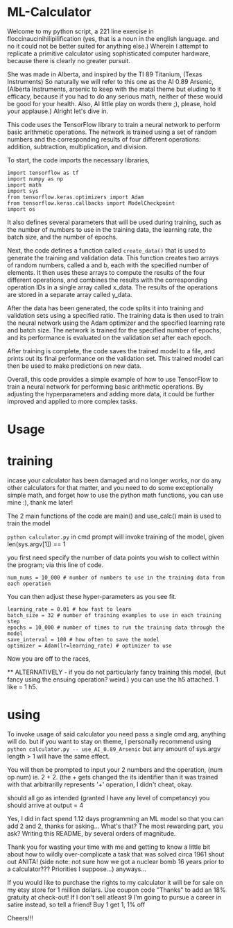 # ML-Calculator 
Welcome to my python script, a 221 line exercise in floccinaucinihilipilification (yes, that is a noun in the english language. 
and no it could not be better suited for anything else.)
Wherein I attempt to replicate a primitive calculator using sophisticated computer hardware, because there is clearly no greater pursuit.

She was made in Alberta, and inspired by the TI 89 Titanium, (Texas Instruments)
So naturally we will refer to this one as the AI 0.89 Arsenic, (Alberta Instruments, arsenic  to keep with the matal theme
but eluding to it efficacy, because if you had to do any serious math, neither of these would be good for your health. Also, AI little play on words there ;), please,
hold your applause.) Alright let's dive in. 

This code uses the TensorFlow library to train a neural network to perform basic arithmetic operations. 
The network is trained using a set of random numbers and the corresponding results of four different operations: addition,
subtraction, multiplication, and division.

To start, the code imports the necessary libraries, 
```
import tensorflow as tf
import numpy as np
import math
import sys
from tensorflow.keras.optimizers import Adam
from tensorflow.keras.callbacks import ModelCheckpoint
import os
```

It also defines several parameters that will be used during training, such as the number of numbers to use in the training data, 
the learning rate, the batch size, and the number of epochs.

Next, the code defines a function called ```create_data()``` that is used to generate the training and validation data. 
This function creates two arrays of random numbers, called a and b, each with the specified number of elements.
It then uses these arrays to compute the results of the four different operations, 
and combines the results with the corresponding operation IDs in a single array called x_data. 
The results of the operations are stored in a separate array called y_data.

After the data has been generated, 
the code splits it into training and validation sets using a specified ratio. 
The training data is then used to train the neural network using the Adam optimizer and the specified learning rate and batch size. 
The network is trained for the specified number of epochs, and its performance is evaluated on the validation set after each epoch.

After training is complete, the code saves the trained model to a file, and prints out its final performance on the validation set. 
This trained model can then be used to make predictions on new data.

Overall, this code provides a simple example of how to use TensorFlow to train a neural network for performing basic arithmetic operations. 
By adjusting the hyperparameters and adding more data, it could be further improved and applied to more complex tasks. 


# Usage

# training

incase your calculator has been damaged and no longer works, nor do any other calculators for that matter, and you need to do
some exceptionally simple math, and forget how to use the python math functions, you can use mine :), thank me later!


The 2 main functions of the code are main() and use_calc()
main is used to train the model

```python calculator.py```
in cmd prompt will invoke training of the model, given len(sys.argv[1]) == 1

you first need specify the number of data points you wish to collect within the program; via this line of code.
```
num_nums = 10_000 # number of numbers to use in the training data from each operation
```

You can then adjust these hyper-parameters as you see fit.

```
learning_rate = 0.01 # how fast to learn
batch_size = 32 # number of training examples to use in each training step
epochs = 10_000 # number of times to run the training data through the model
save_interval = 100 # how often to save the model
optimizer = Adam(lr=learning_rate) # optimizer to use
```

Now you are off to the races, 

** ALTERNATIVELY - if you do not particularly fancy training this model, (but fancy using the ensuing operation? weird.) 
you can use the h5 attached. 1 like = 1 h5.

# using

To invoke usage of said calculator
you need pass a single cmd arg, anything will do.
but if you want to stay on theme, I personally recommend using
```python calculator.py -- use_AI_0.89_Arsenic```
but any amount of sys.argv length > 1 will have the same effect.

You will then be prompted to input your 2 numbers and the operation, (num op num) ie. 2 + 2. (the + gets changed the its identifier than it was trained with that 
arbitrarilly represents '+' operation, I didn't cheat, okay.

should all go as intended (granted I have any level of competancy) you should arrive at output = 4

Yes, I did in fact spend 1.12 days programming an ML model so that you can add 2 and 2, thanks for asking... What's that?  The most rewarding part, you ask?
Writing this README, by several orders of magnitude.

Thank you for wasting your time with me and getting to know a little bit about how to wildly over-complicate a task that was solved circa 1961 shout out ANITA!
(side note:
not sure how we got a nuclear bomb 16 years prior to a calculator??? Priorities I suppose...)
anyways...


If you would like to purchase the rights to my calculator it will be for sale on my etsy store for 1 million dollars. Use coupon code "Thanks" to add an 18% gratuity 
at check-out! If I don't sell atleast 9 I'm going to pursue a career in satire instead, so tell a friend! Buy 1 get 1, 1% off

Cheers!!!










